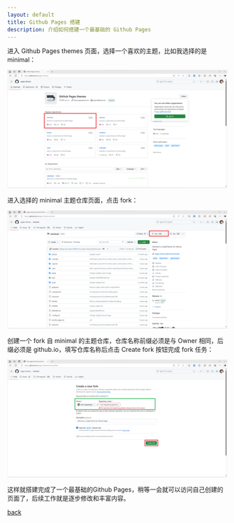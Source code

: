 ```yaml
---
layout: default
title: Github Pages 搭建
description: 介绍如何搭建一个最基础的 Github Pages
---
```


进入 Github Pages themes 页面，选择一个喜欢的主题，比如我选择的是 minimal：

![go to Github Pages themes and select minimal as Github Pages themes](../images/GitHubPages-1-themes.png)

进入选择的 minimal 主题仓库页面，点击 fork：

![go to minimal theme page and press fork button](../images/GitHubPages-2-minimal.png)

创建一个 fork 自 minimal 的主题仓库，仓库名称前缀必须是与 Owner 相同，后缀必须是 github.io，填写仓库名称后点击 Create fork 按钮完成 fork 任务：

![create a fork of minimal](../images/GitHubPages-3-forkMinimal.png)

这样就搭建完成了一个最基础的Github Pages，稍等一会就可以访问自己创建的页面了，后续工作就是逐步修改和丰富内容。

[back](./)